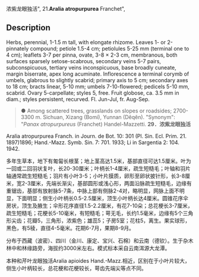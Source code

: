 浓紫龙眼独活",
21.**Aralia atropurpurea** Franchet",

## Description
Herbs, perennial, 1-1.5 m tall, with elongate rhizome. Leaves 1- or 2-pinnately compound; petiole 1.5-4 cm; petiolules 5-25 mm (terminal one to 4 cm); leaflets 3-7 per pinna, ovate, 3-8 × 2-3 cm, membranous, both surfaces sparsely setose-scabrous, secondary veins 5-7 pairs, subconspicuous, tertiary veins inconspicuous, base broadly cuneate, margin biserrate, apex long acuminate. Inflorescence a terminal corymb of umbels, glabrous to slightly scabrid; primary axis to 5 cm; secondary axes to 18 cm; bracts linear, 5-10 mm; umbels 7-10-flowered; pedicels 5-10 mm, scabrid. Ovary 5-carpellate; styles 5, free. Fruit globose, ca. 3.5 mm in diam.; styles persistent, recurved. Fl. Jun-Jul, fr. Aug-Sep.

> ● Among scattered trees, grasslands on slopes or roadsides; 2700-3300 m. Sichuan, Xizang (Bomi), Yunnan (Dêqên).
  "Synonym": "*Panax atropurpureus* (Franchet) Handel-Mazzetti.
**29．浓紫龙眼独活**

Aralia atropurpurea Franch. in Journ. de Bot. 10: 301 (Pl. Sin. Ecl. Prim. 21. 1897)1896; Hand.-Mazz. Symb. Sin. 7: 701. 1933; Li in Sargentia 2: 104. 1942.

多年生草本，地下有匍匐长根茎；地上茎高达1.5米，基部直径可达1.5厘米。叶为一回或二回羽状复叶，长20-30厘米；叶柄长1-4厘米，疏生短糙毛；叶轴和羽片轴通常疏生短糙毛；羽片有小叶3-5；小叶片膜质，卵形至卵状披针形，长3-8厘米，宽2-3厘米，先端长渐尖，基部圆形或浅心形，两面沿脉疏生短糙毛，边缘有重锯齿，基部有放射脉5-7条，中脉上部有侧脉2-4对，略明显，网脉上面不明显，下面明显；侧生小叶柄长0.5-2.5厘米，顶生小叶柄长达4厘米。圆锥花序伞房状，顶生及腋生；伞形花序直径1.5-2.2厘米，有花7-10朵；总花梗长3-7厘米，疏生短糙毛；花梗长5-10毫米，有短糙毛；萼无毛，长约1.5毫米，边缘有5个三角形尖齿；花瓣5，三角形，浓紫色；雄蕊5；子房5室；花柱5，离生。果实球形，黑色，有5稜，直径4-5毫米。花期6-7月，果期8-9月。

分布于西藏（波密）、四川（金川、康定、宝兴、石棉）和云南（德钦）。生于杂木林中和林缘路旁，海拔约3000米左右。模式标本采自云南洱源大龙潭。

本种和芹叶龙眼独活Aralia apioides Hand.-Mazz.相近，区别在于小叶片较大，侧生小叶柄较长，总花梗和花梗较长，萼齿先端尖等点不同。

